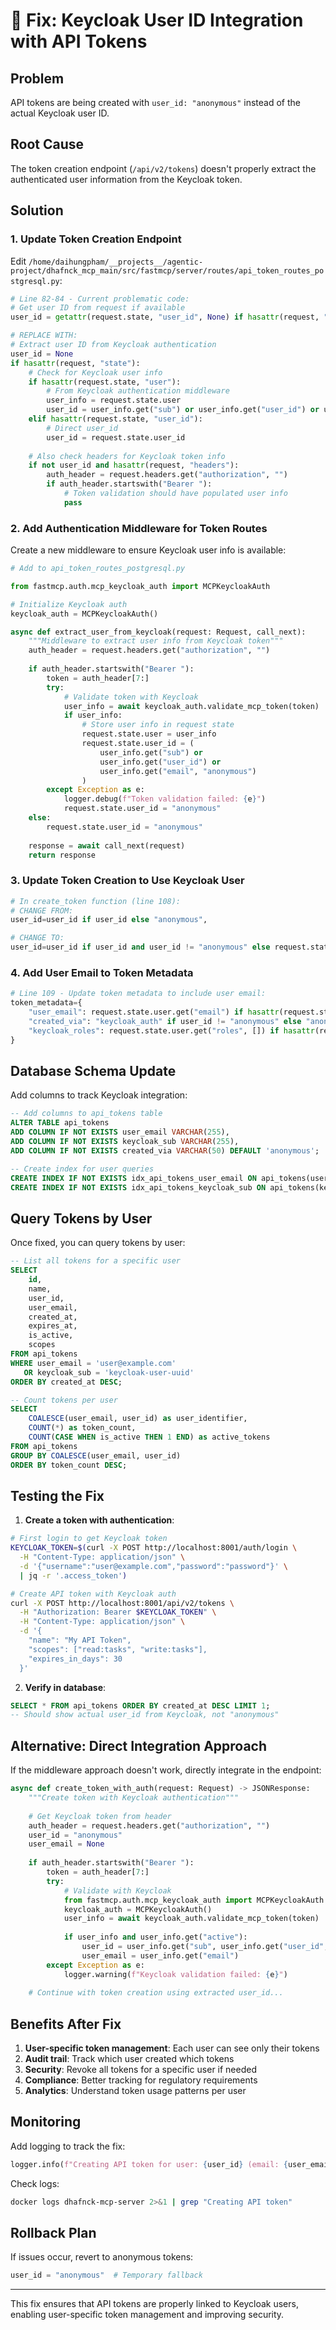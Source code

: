 # 🔧 Fix: Keycloak User ID Integration with API Tokens

## Problem
API tokens are being created with `user_id: "anonymous"` instead of the actual Keycloak user ID.

## Root Cause
The token creation endpoint (`/api/v2/tokens`) doesn't properly extract the authenticated user information from the Keycloak token.

## Solution

### 1. Update Token Creation Endpoint

Edit `/home/daihungpham/__projects__/agentic-project/dhafnck_mcp_main/src/fastmcp/server/routes/api_token_routes_postgresql.py`:

```python
# Line 82-84 - Current problematic code:
# Get user ID from request if available
user_id = getattr(request.state, "user_id", None) if hasattr(request, "state") else None

# REPLACE WITH:
# Extract user ID from Keycloak authentication
user_id = None
if hasattr(request, "state"):
    # Check for Keycloak user info
    if hasattr(request.state, "user"):
        # From Keycloak authentication middleware
        user_info = request.state.user
        user_id = user_info.get("sub") or user_info.get("user_id") or user_info.get("email")
    elif hasattr(request.state, "user_id"):
        # Direct user_id
        user_id = request.state.user_id
    
    # Also check headers for Keycloak token info
    if not user_id and hasattr(request, "headers"):
        auth_header = request.headers.get("authorization", "")
        if auth_header.startswith("Bearer "):
            # Token validation should have populated user info
            pass
```

### 2. Add Authentication Middleware for Token Routes

Create a new middleware to ensure Keycloak user info is available:

```python
# Add to api_token_routes_postgresql.py

from fastmcp.auth.mcp_keycloak_auth import MCPKeycloakAuth

# Initialize Keycloak auth
keycloak_auth = MCPKeycloakAuth()

async def extract_user_from_keycloak(request: Request, call_next):
    """Middleware to extract user info from Keycloak token"""
    auth_header = request.headers.get("authorization", "")
    
    if auth_header.startswith("Bearer "):
        token = auth_header[7:]
        try:
            # Validate token with Keycloak
            user_info = await keycloak_auth.validate_mcp_token(token)
            if user_info:
                # Store user info in request state
                request.state.user = user_info
                request.state.user_id = (
                    user_info.get("sub") or 
                    user_info.get("user_id") or 
                    user_info.get("email", "anonymous")
                )
        except Exception as e:
            logger.debug(f"Token validation failed: {e}")
            request.state.user_id = "anonymous"
    else:
        request.state.user_id = "anonymous"
    
    response = await call_next(request)
    return response
```

### 3. Update Token Creation to Use Keycloak User

```python
# In create_token function (line 108):
# CHANGE FROM:
user_id=user_id if user_id else "anonymous",

# CHANGE TO:
user_id=user_id if user_id and user_id != "anonymous" else request.state.get("user_id", "anonymous"),
```

### 4. Add User Email to Token Metadata

```python
# Line 109 - Update token metadata to include user email:
token_metadata={
    "user_email": request.state.user.get("email") if hasattr(request.state, "user") else None,
    "created_via": "keycloak_auth" if user_id != "anonymous" else "anonymous",
    "keycloak_roles": request.state.user.get("roles", []) if hasattr(request.state, "user") else []
}
```

## Database Schema Update

Add columns to track Keycloak integration:

```sql
-- Add columns to api_tokens table
ALTER TABLE api_tokens 
ADD COLUMN IF NOT EXISTS user_email VARCHAR(255),
ADD COLUMN IF NOT EXISTS keycloak_sub VARCHAR(255),
ADD COLUMN IF NOT EXISTS created_via VARCHAR(50) DEFAULT 'anonymous';

-- Create index for user queries
CREATE INDEX IF NOT EXISTS idx_api_tokens_user_email ON api_tokens(user_email);
CREATE INDEX IF NOT EXISTS idx_api_tokens_keycloak_sub ON api_tokens(keycloak_sub);
```

## Query Tokens by User

Once fixed, you can query tokens by user:

```sql
-- List all tokens for a specific user
SELECT 
    id,
    name,
    user_id,
    user_email,
    created_at,
    expires_at,
    is_active,
    scopes
FROM api_tokens
WHERE user_email = 'user@example.com'
   OR keycloak_sub = 'keycloak-user-uuid'
ORDER BY created_at DESC;

-- Count tokens per user
SELECT 
    COALESCE(user_email, user_id) as user_identifier,
    COUNT(*) as token_count,
    COUNT(CASE WHEN is_active THEN 1 END) as active_tokens
FROM api_tokens
GROUP BY COALESCE(user_email, user_id)
ORDER BY token_count DESC;
```

## Testing the Fix

1. **Create a token with authentication**:
```bash
# First login to get Keycloak token
KEYCLOAK_TOKEN=$(curl -X POST http://localhost:8001/auth/login \
  -H "Content-Type: application/json" \
  -d '{"username":"user@example.com","password":"password"}' \
  | jq -r '.access_token')

# Create API token with Keycloak auth
curl -X POST http://localhost:8001/api/v2/tokens \
  -H "Authorization: Bearer $KEYCLOAK_TOKEN" \
  -H "Content-Type: application/json" \
  -d '{
    "name": "My API Token",
    "scopes": ["read:tasks", "write:tasks"],
    "expires_in_days": 30
  }'
```

2. **Verify in database**:
```sql
SELECT * FROM api_tokens ORDER BY created_at DESC LIMIT 1;
-- Should show actual user_id from Keycloak, not "anonymous"
```

## Alternative: Direct Integration Approach

If the middleware approach doesn't work, directly integrate in the endpoint:

```python
async def create_token_with_auth(request: Request) -> JSONResponse:
    """Create token with Keycloak authentication"""
    
    # Get Keycloak token from header
    auth_header = request.headers.get("authorization", "")
    user_id = "anonymous"
    user_email = None
    
    if auth_header.startswith("Bearer "):
        token = auth_header[7:]
        try:
            # Validate with Keycloak
            from fastmcp.auth.mcp_keycloak_auth import MCPKeycloakAuth
            keycloak_auth = MCPKeycloakAuth()
            user_info = await keycloak_auth.validate_mcp_token(token)
            
            if user_info and user_info.get("active"):
                user_id = user_info.get("sub", user_info.get("user_id", "anonymous"))
                user_email = user_info.get("email")
        except Exception as e:
            logger.warning(f"Keycloak validation failed: {e}")
    
    # Continue with token creation using extracted user_id...
```

## Benefits After Fix

1. **User-specific token management**: Each user can see only their tokens
2. **Audit trail**: Track which user created which tokens
3. **Security**: Revoke all tokens for a specific user if needed
4. **Compliance**: Better tracking for regulatory requirements
5. **Analytics**: Understand token usage patterns per user

## Monitoring

Add logging to track the fix:

```python
logger.info(f"Creating API token for user: {user_id} (email: {user_email})")
```

Check logs:
```bash
docker logs dhafnck-mcp-server 2>&1 | grep "Creating API token"
```

## Rollback Plan

If issues occur, revert to anonymous tokens:
```python
user_id = "anonymous"  # Temporary fallback
```

---

This fix ensures that API tokens are properly linked to Keycloak users, enabling user-specific token management and improving security.